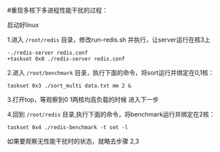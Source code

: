#重现多核下多进程性能干扰的过程：

启动好linux

1.进入 `/root/redis` 目录，修改run-redis.sh 并执行，让server运行在核3上

    -./redis-server redis.conf
    +taskset 0x8 ./redis-server redis.conf

2.进入 `/root/benchmark` 目录，执行下面的命令，将sort运行并绑定在0,1核：

    taskset 0x3 ./sort_multi data.txt mm 2 &

3.打开top，等观察到0 1两核均高负载的时候 进入下一步
    
4.回到 `/root/redis` 目录,执行下面的命令，将benchmark运行并绑定在2核：

    taskset 0x4 ./redis-benchmark -t set -l
    
如果要观察无性能干扰时的状态，就略去步骤 2,3 

